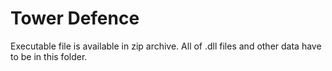 # Tower Defence

Executable file is available in zip archive. All of .dll files and other data have to be in this folder.
